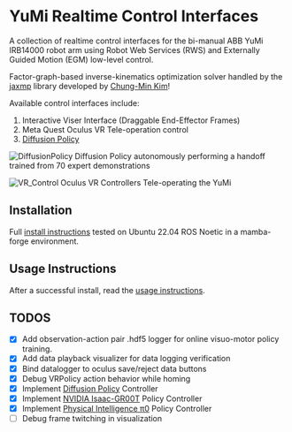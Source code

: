 # YuMi Realtime Control Interfaces

A collection of realtime control interfaces for the bi-manual ABB YuMi IRB14000 robot arm using Robot Web Services (RWS) and Externally Guided Motion (EGM) low-level control.

Factor-graph-based inverse-kinematics optimization solver handled by the [jaxmp](https://github.com/chungmin99/jaxmp) library developed by [Chung-Min Kim](https://chungmin99.github.io/)! 

Available control interfaces include:
1. Interactive Viser Interface (Draggable End-Effector Frames)
2. Meta Quest Oculus VR Tele-operation control
3. [Diffusion Policy](https://diffusion-policy.cs.columbia.edu/)

![DiffusionPolicy](data/media/DiffusionPolicyHandoffYuMi.gif)
Diffusion Policy autonomously performing a handoff trained from 70 expert demonstrations

![VR_Control](data/media/YuMiTeleopVR.gif)
Oculus VR Controllers Tele-operating the YuMi

## Installation
Full [install instructions](INSTALL.md) tested on Ubuntu 22.04 ROS Noetic in a mamba-forge environment.

## Usage Instructions
After a successful install, read the [usage instructions](USAGE_GUIDE.md).

## TODOS

- [x] Add observation-action pair .hdf5 logger for online visuo-motor policy training.
- [x] Add data playback visualizer for data logging verification
- [x] Bind datalogger to oculus save/reject data buttons
- [x] Debug VRPolicy action behavior while homing
- [x] Implement [Diffusion Policy](https://diffusion-policy.cs.columbia.edu/) Controller
- [x] Implement [NVIDIA Isaac-GR00T](https://developer.nvidia.com/isaac/gr00t) Policy Controller
- [x] Implement [Physical Intelligence π0](https://www.physicalintelligence.company/blog/pi0) Policy Controller
- [ ] Debug frame twitching in visualization